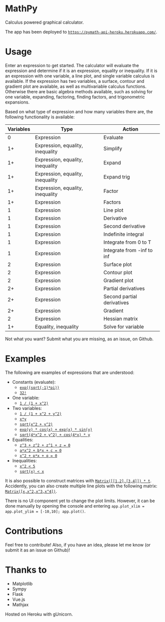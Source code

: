 # MathPy

Calculus powered graphical calculator.

The app has been deployed to [`https://pymath-api-heroku.herokuapp.com/`](https://pymath-api-heroku.herokuapp.com/). 

# Usage

Enter an expression to get started. The calculator will evaluate the expression and determine if it is an expression, equality or inequality. If it is an expression with one variable, a line plot, and single variable calculus is available. If the expression has two variables, a surface, contour and gradient plot are available, as well as multivariable calculus functions. Otherwise there are basic algebra methods available, such as solving for one variable, expanding, factoring, finding factors, and trigonometric expansions.

Based on what type of expression and how many variables there are, the following functionality is available:

|Variables|Type|Action|
|--|--|--|
|0|Expression|Evaluate|
|1+|Expression, equality, inequality|Simplify|
|1+|Expression, equality, inequality|Expand|
|1+|Expression, equality, inequality|Expand trig|
|1+|Expression, equality, inequality|Factor|
|1+|Expression|Factors|
|1|Expression|Line plot|
|1|Expression|Derivative|
|1|Expression|Second derivative|
|1|Expression|Indefinite integral|
|1|Expression|Integrate from 0 to T|
|1|Expression|Integrate from -inf to inf|
|2|Expression|Surface plot|
|2|Expression|Contour plot|
|2|Expression|Gradient plot|
|2+|Expression|Partial derivatives|
|2+|Expression|Second partial derivatives|
|2+|Expression|Gradient|
|2|Expression|Hessian matrix|
|1+|Equality, inequality|Solve for variable|

Not what you want? Submit what you are missing, as an issue, on Github.

# Examples

The following are examples of expressions that are understood:

 * Constants (evaluate):
   * [`exp((sqrt(-1)*pi))`](https://pymath-api-heroku.herokuapp.com/?expr=exp((sqrt(-1)*pi)))
   * [`32!`](https://pymath-api-heroku.herokuapp.com/?expr=32!)
 * One variable: 
   * [`1 / (1 + x^2)`](https://pymath-api-heroku.herokuapp.com/?expr=1%20%2F%20(1%20%2B%20x%5E2))
 * Two variables: 
   * [`1 / (1 + x^2 + y^2)`](https://pymath-api-heroku.herokuapp.com/?expr=1%20%2F%20(1%20%2B%20x%5E2%20%2B%20y%5E2))
   * [`x*y`](https://pymath-api-heroku.herokuapp.com/?expr=x*y) 
   * [`sqrt(x^2 + y^2)`](https://pymath-api-heroku.herokuapp.com/?expr=sqrt(x%5E2%20%2B%20y%5E2))
   * [`exp(y) * cos(x) + exp(x) * sin(y)`](https://pymath-api-heroku.herokuapp.com/?expr=exp(y)%20*%20cos(x)%20%2B%20exp(x)%20*%20sin(y))
   * [`sqrt(4*x^2 + y^2) + cos(4*x) * y`](https://pymath-api-heroku.herokuapp.com/?expr=sqrt(4*x%5E2%20%2B%20y%5E2)%20%2B%20cos(4*x)*y)
 * Equalities: 
   * [`z^3 + z^2 + z^1 + z = 0`](https://pymath-api-heroku.herokuapp.com/?expr=z%5E3%20%2B%20z%5E2%20%2B%20z%5E1%20%2B%20z%20%3D%200)
   * [`a*x^2 + b*x + c = 0`](https://pymath-api-heroku.herokuapp.com/?expr=a*x%5E2%2Bb*x%2Bc%3D0)
   * [`x^2 + p*x + q = 0`](https://pymath-api-heroku.herokuapp.com/?expr=x%5E2%2Bp*x%2Bq%3D0)
 * Inequalities: 
   * [`x^2 < 5`](https://pymath-api-heroku.herokuapp.com/?expr=x%5E2%20%3C%3D%205)
   * [`sqrt(x) < x`](https://pymath-api-heroku.herokuapp.com/?expr=sqrt(x)%20%3C%20x)

It is also possible to construct matrices with [`Matrix([[1,2],[3,4]]) * t`](https://pymath-api-heroku.herokuapp.com/?expr=Matrix%28%5B%5B1%2C2%5D%2C%5B3%2C4%5D%5D%29%20*%20t). Accidently, you can also create multiple line plots with the following matrix: [`Matrix([x,x^2,x^3,x^4])`](https://pymath-api-heroku.herokuapp.com/?expr=Matrix%28%5Bx%2Cx%5E2%2Cx%5E3%2Cx%5E4%5D%29).

There is no UI component yet to change the plot limits. However, it can be done manually by opening the console and entering `app.plot_xlim = app.plot_ylim = [-10,10]; app.plot()`.

# Contributions

Feel free to contribute! Also, if you have an idea, please let me know (or submit it as an issue on Github)!

# Thanks to

 * Matplotlib
 * Sympy
 * Flask
 * Vue.js
 * Mathjax

Hosted on Heroku with gUnicorn.